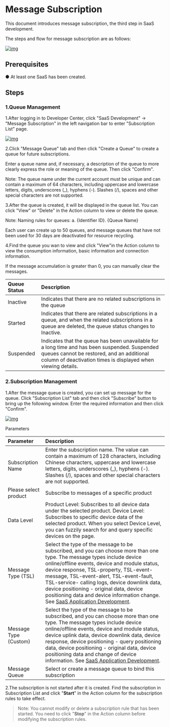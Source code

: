 # Message Subscription

This document introduces message subscription, the third step in SaaS development.

The steps and flow for message subscription are as follows:

<a data-fancybox title="img" href="/en/guide/image2022-3-21_16-14-0.png?version=1&modificationDate=1646716773000&api=v2">![img](/en/guide/image2022-3-21_16-14-0.png?version=1&modificationDate=1646716773000&api=v2)</a>

## **Prerequisites**

● At least one SaaS has been created.  

## **Steps**

### **1.Queue Management**

1.After logging in to Developer Center, click "SaaS Development" → "Message Subscription" in the left navigation bar to enter "Subscription List" page.

<a data-fancybox title="img" href="/en/guide/image2022-3-16_17-13-24.png?version=1&modificationDate=1646655516000&api=v2">![img](/en/guide/image2022-3-16_17-13-24.png?version=1&modificationDate=1646655516000&api=v2)</a>

2.Click "Message Queue" tab and then click "Create a Queue" to create a queue for future subscriptions.

Enter a queue name and, if necessary, a description of the queue to more clearly express the role or meaning of the queue. Then click "Confirm".

Note: The queue name under the current account must be unique and can contain a maximum of 64 characters, including uppercase and lowercase letters, digits, underscores (_), hyphens (-). Slashes (/), spaces and other special characters are not supported.  

3.After the queue is created, it will be displayed in the queue list. You can click "View" or "Delete" in the Action column to view or delete the queue.  

Note: Naming rules for queues: a. {Identifier ID}. {Queue Name}

Each user can create up to 50 queues, and message queues that have not been used for 30 days are deactivated for resource recycling.

4.Find the queue you wan to view and click "View"in the Action column to view the consumption information, basic information and connection information.

If the message accumulation is greater than 0, you can manually clear the messages.

| **Queue Status** | **Description**                                                  |
| :----------- | :----------------------------------------------------------- |
| Inactive     | Indicates that there are no related subscriptions in the queue |
| Started      | Indicates that there are related subscriptions in a queue, and when the related subscriptions in a queue are deleted, the queue status changes to Inactive. |
| Suspended    | Indicates that the queue has been unavailable for a long time and has been suspended. Suspended queues cannot be restored, and an additional column of deactivation times is displayed when viewing details. |

### **2.Subscription Management**

1.After the message queue is created, you can set up message for the queue. Click "Subscription List" tab and then click "Subscribe" button to bring up the following window. Enter the required information and then click "Confirm".

<a data-fancybox title="img" href="/en/guide/image2022-3-16_17-17-6.png?version=1&modificationDate=1646710965000&api=v2">![img](/en/guide/image2022-3-16_17-17-6.png?version=1&modificationDate=1646710965000&api=v2)</a>

Parameters 

| **Parameter**            | **Description**                                                  |
| :-------------------- | :----------------------------------------------------------- |
| Subscription Name     | Enter the subscription name. The value can contain a maximum of 128 characters, including Chinese characters, uppercase and lowercase letters, digits, underscores (_), hyphens (-). Slashes (/), spaces and other special characters are not supported. |
| Please select product | Subscribe to messages of a specific product                  |
| Data Level            | Product Level: Subscribes to all device data under the selected product. Device Level: Subscribes to specific device data of the selected product. When you select Device Level, you can fuzzily search for and query specific devices on the page. |
| Message Type (TSL)    | Select the type of the message to be subscribed, and you can choose more than one type. The message types include device online/offline events, device and module status, device response, TSL-property, TSL-event- message, TSL-event-alert, TSL-event-fault, TSL-service- calling logs, device downlink data, device positioning - original data, device positioning data and device information change.  See [SaaS Application Development](/en/saasDevelop/CommunicatOverview.md). |
| Message Type (Custom) | Select the type of the message to be subscribed, and you can choose more than one type. The message types include device online/offline events, device and module status, device uplink data, device downlink data, device response, device positioning - query positioning data, device positioning - original data, device positioning data and change of device information. See [SaaS Application Development](/en/saasDevelop/CommunicatOverview.md). |
| Message Queue         | Select or create a message queue to bind this subscription   |

2.The subscription is not started after it is created. Find the subscription in Subscription List and click "**Start**" in the Action column for the subscription rules to take effect. 

>Note: You cannot modify or delete a subscription rule that has been started. You need to click "**Stop**" in the Action column before modifying the subscription rules.
